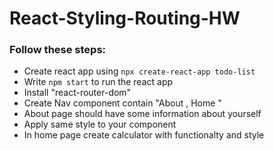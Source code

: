 # React-Styling-Routing-HW

### Follow these steps:
* Create react app using `npx create-react-app todo-list`
* Write `npm start` to run the react app
* Install "react-router-dom"
* Create Nav component contain "About , Home "
* About page should have some information about yourself
* Apply same style to your component
* In home page create calculator with functionalty and style
